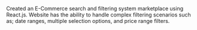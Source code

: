 Created an E-Commerce search and filtering system marketplace using React.js. Website has the ability to handle complex filtering scenarios such as; date ranges, multiple selection options, and price range filters.
